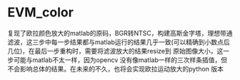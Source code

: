 # EVM_color
   复现了欧拉颜色放大的matlab的原码，BGR转NTSC，构建高斯金字塔，理想带通滤波，这三步中每一步结果都与matlab运行的结果几乎一致(可以精确到小数点后几位)，在最后一步重构时，需要将滤波放大的结果resize到
原始图像大小，这一步可能与matlab不太一样，因为opencv 没有像matlab一样的三次样条插值，但不会影响总体的结果。在未来的不久，也将会实现欧拉运动放大的python 版本
